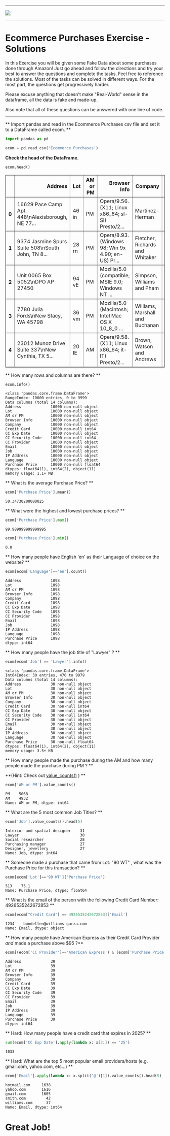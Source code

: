 ___

<a href='http://www.pieriandata.com'> <img src='../../Pierian_Data_Logo.png' /></a>
___
# Ecommerce Purchases Exercise - Solutions

In this Exercise you will be given some Fake Data about some purchases done through Amazon! Just go ahead and follow the directions and try your best to answer the questions and complete the tasks. Feel free to reference the solutions. Most of the tasks can be solved in different ways. For the most part, the questions get progressively harder.

Please excuse anything that doesn't make "Real-World" sense in the dataframe, all the data is fake and made-up.

Also note that all of these questions can be answered with one line of code.
____
** Import pandas and read in the Ecommerce Purchases csv file and set it to a DataFrame called ecom. **


```python
import pandas as pd
```


```python
ecom = pd.read_csv('Ecommerce Purchases')
```

**Check the head of the DataFrame.**


```python
ecom.head()
```




<div>
<table border="1" class="dataframe">
  <thead>
    <tr style="text-align: right;">
      <th></th>
      <th>Address</th>
      <th>Lot</th>
      <th>AM or PM</th>
      <th>Browser Info</th>
      <th>Company</th>
      <th>Credit Card</th>
      <th>CC Exp Date</th>
      <th>CC Security Code</th>
      <th>CC Provider</th>
      <th>Email</th>
      <th>Job</th>
      <th>IP Address</th>
      <th>Language</th>
      <th>Purchase Price</th>
    </tr>
  </thead>
  <tbody>
    <tr>
      <th>0</th>
      <td>16629 Pace Camp Apt. 448\nAlexisborough, NE 77...</td>
      <td>46 in</td>
      <td>PM</td>
      <td>Opera/9.56.(X11; Linux x86_64; sl-SI) Presto/2...</td>
      <td>Martinez-Herman</td>
      <td>6011929061123406</td>
      <td>02/20</td>
      <td>900</td>
      <td>JCB 16 digit</td>
      <td>pdunlap@yahoo.com</td>
      <td>Scientist, product/process development</td>
      <td>149.146.147.205</td>
      <td>el</td>
      <td>98.14</td>
    </tr>
    <tr>
      <th>1</th>
      <td>9374 Jasmine Spurs Suite 508\nSouth John, TN 8...</td>
      <td>28 rn</td>
      <td>PM</td>
      <td>Opera/8.93.(Windows 98; Win 9x 4.90; en-US) Pr...</td>
      <td>Fletcher, Richards and Whitaker</td>
      <td>3337758169645356</td>
      <td>11/18</td>
      <td>561</td>
      <td>Mastercard</td>
      <td>anthony41@reed.com</td>
      <td>Drilling engineer</td>
      <td>15.160.41.51</td>
      <td>fr</td>
      <td>70.73</td>
    </tr>
    <tr>
      <th>2</th>
      <td>Unit 0065 Box 5052\nDPO AP 27450</td>
      <td>94 vE</td>
      <td>PM</td>
      <td>Mozilla/5.0 (compatible; MSIE 9.0; Windows NT ...</td>
      <td>Simpson, Williams and Pham</td>
      <td>675957666125</td>
      <td>08/19</td>
      <td>699</td>
      <td>JCB 16 digit</td>
      <td>amymiller@morales-harrison.com</td>
      <td>Customer service manager</td>
      <td>132.207.160.22</td>
      <td>de</td>
      <td>0.95</td>
    </tr>
    <tr>
      <th>3</th>
      <td>7780 Julia Fords\nNew Stacy, WA 45798</td>
      <td>36 vm</td>
      <td>PM</td>
      <td>Mozilla/5.0 (Macintosh; Intel Mac OS X 10_8_0 ...</td>
      <td>Williams, Marshall and Buchanan</td>
      <td>6011578504430710</td>
      <td>02/24</td>
      <td>384</td>
      <td>Discover</td>
      <td>brent16@olson-robinson.info</td>
      <td>Drilling engineer</td>
      <td>30.250.74.19</td>
      <td>es</td>
      <td>78.04</td>
    </tr>
    <tr>
      <th>4</th>
      <td>23012 Munoz Drive Suite 337\nNew Cynthia, TX 5...</td>
      <td>20 IE</td>
      <td>AM</td>
      <td>Opera/9.58.(X11; Linux x86_64; it-IT) Presto/2...</td>
      <td>Brown, Watson and Andrews</td>
      <td>6011456623207998</td>
      <td>10/25</td>
      <td>678</td>
      <td>Diners Club / Carte Blanche</td>
      <td>christopherwright@gmail.com</td>
      <td>Fine artist</td>
      <td>24.140.33.94</td>
      <td>es</td>
      <td>77.82</td>
    </tr>
  </tbody>
</table>
</div>



** How many rows and columns are there? **


```python
ecom.info()
```

    <class 'pandas.core.frame.DataFrame'>
    RangeIndex: 10000 entries, 0 to 9999
    Data columns (total 14 columns):
    Address             10000 non-null object
    Lot                 10000 non-null object
    AM or PM            10000 non-null object
    Browser Info        10000 non-null object
    Company             10000 non-null object
    Credit Card         10000 non-null int64
    CC Exp Date         10000 non-null object
    CC Security Code    10000 non-null int64
    CC Provider         10000 non-null object
    Email               10000 non-null object
    Job                 10000 non-null object
    IP Address          10000 non-null object
    Language            10000 non-null object
    Purchase Price      10000 non-null float64
    dtypes: float64(1), int64(2), object(11)
    memory usage: 1.1+ MB
    

** What is the average Purchase Price? **


```python
ecom['Purchase Price'].mean()
```




    50.34730200000025



** What were the highest and lowest purchase prices? **


```python
ecom['Purchase Price'].max()
```




    99.989999999999995




```python
ecom['Purchase Price'].min()
```




    0.0



** How many people have English 'en' as their Language of choice on the website? **


```python
ecom[ecom['Language']=='en'].count()
```




    Address             1098
    Lot                 1098
    AM or PM            1098
    Browser Info        1098
    Company             1098
    Credit Card         1098
    CC Exp Date         1098
    CC Security Code    1098
    CC Provider         1098
    Email               1098
    Job                 1098
    IP Address          1098
    Language            1098
    Purchase Price      1098
    dtype: int64



** How many people have the job title of "Lawyer" ? **



```python
ecom[ecom['Job'] == 'Lawyer'].info()
```

    <class 'pandas.core.frame.DataFrame'>
    Int64Index: 30 entries, 470 to 9979
    Data columns (total 14 columns):
    Address             30 non-null object
    Lot                 30 non-null object
    AM or PM            30 non-null object
    Browser Info        30 non-null object
    Company             30 non-null object
    Credit Card         30 non-null int64
    CC Exp Date         30 non-null object
    CC Security Code    30 non-null int64
    CC Provider         30 non-null object
    Email               30 non-null object
    Job                 30 non-null object
    IP Address          30 non-null object
    Language            30 non-null object
    Purchase Price      30 non-null float64
    dtypes: float64(1), int64(2), object(11)
    memory usage: 3.5+ KB
    

** How many people made the purchase during the AM and how many people made the purchase during PM ? **

**(Hint: Check out [value_counts()](http://pandas.pydata.org/pandas-docs/stable/generated/pandas.Series.value_counts.html) ) **


```python
ecom['AM or PM'].value_counts()
```




    PM    5068
    AM    4932
    Name: AM or PM, dtype: int64



** What are the 5 most common Job Titles? **


```python
ecom['Job'].value_counts().head(5)
```




    Interior and spatial designer    31
    Lawyer                           30
    Social researcher                28
    Purchasing manager               27
    Designer, jewellery              27
    Name: Job, dtype: int64



** Someone made a purchase that came from Lot: "90 WT" , what was the Purchase Price for this transaction? **


```python
ecom[ecom['Lot']=='90 WT']['Purchase Price']
```




    513    75.1
    Name: Purchase Price, dtype: float64



** What is the email of the person with the following Credit Card Number: 4926535242672853 **


```python
ecom[ecom["Credit Card"] == 4926535242672853]['Email'] 
```




    1234    bondellen@williams-garza.com
    Name: Email, dtype: object



** How many people have American Express as their Credit Card Provider *and* made a purchase above $95 ?**


```python
ecom[(ecom['CC Provider']=='American Express') & (ecom['Purchase Price']>95)].count()
```




    Address             39
    Lot                 39
    AM or PM            39
    Browser Info        39
    Company             39
    Credit Card         39
    CC Exp Date         39
    CC Security Code    39
    CC Provider         39
    Email               39
    Job                 39
    IP Address          39
    Language            39
    Purchase Price      39
    dtype: int64



** Hard: How many people have a credit card that expires in 2025? **


```python
sum(ecom['CC Exp Date'].apply(lambda x: x[3:]) == '25')
```




    1033



** Hard: What are the top 5 most popular email providers/hosts (e.g. gmail.com, yahoo.com, etc...) **


```python
ecom['Email'].apply(lambda x: x.split('@')[1]).value_counts().head(5)
```




    hotmail.com     1638
    yahoo.com       1616
    gmail.com       1605
    smith.com         42
    williams.com      37
    Name: Email, dtype: int64



# Great Job!
